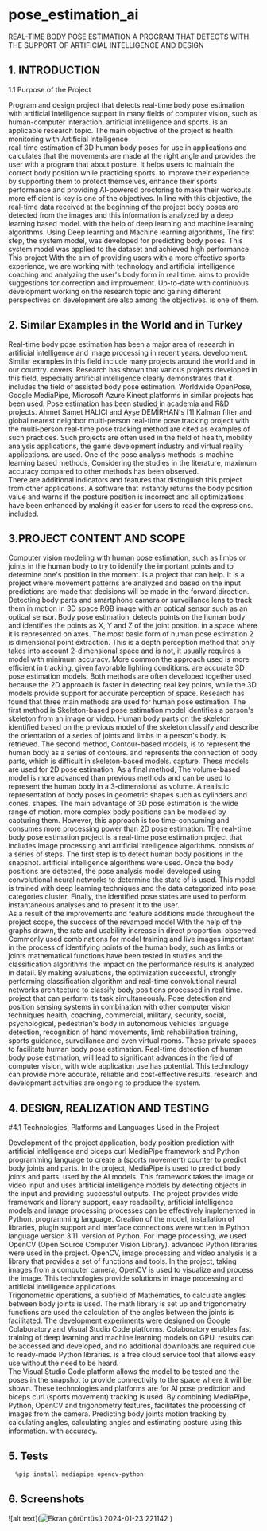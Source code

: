 # pose_estimation_ai
REAL-TIME BODY POSE ESTIMATION   A PROGRAM THAT DETECTS WITH THE SUPPORT OF ARTIFICIAL INTELLIGENCE AND  DESIGN
## 1. INTRODUCTION  

1.1 Purpose of the Project   

Program and design project that detects real-time body pose estimation with artificial intelligence support 
in many fields of computer vision, such as human-computer interaction, artificial intelligence and sports. 
is an applicable research topic. The main objective of the project is health monitoring with Artificial Intelligence  
real-time estimation of 3D human body poses for use in applications 
and calculates that the movements are made at the right angle and provides the user with a program that 
about posture. It helps users to maintain the correct body position while practicing sports. 
to improve their experience by supporting them to protect themselves, enhance their sports performance and 
providing AI-powered proctoring to make their workouts more efficient is key 
is one of the objectives. In line with this objective, the real-time data received at the beginning of the project 
body poses are detected from the images and this information is analyzed by a deep learning based model. 
with the help of deep learning and machine learning algorithms. Using Deep learning and Machine learning algorithms, 
The first step, the system model, was developed for predicting body poses. This 
system model was applied to the dataset and achieved high performance. This project 
With the aim of providing users with a more effective sports experience, we are working with technology and artificial intelligence 
coaching and analyzing the user's body form in real time. 
aims to provide suggestions for correction and improvement. Up-to-date with continuous development 
working on the research topic and gaining different perspectives on development are also among the objectives. 
is one of them. 
## 2. Similar Examples in the World and in Turkey  

Real-time body pose estimation has been a major area of research in artificial intelligence and image processing in recent years. 
development. Similar examples in this field include many projects around the world and in our country. 
covers. Research has shown that various projects developed in this field, especially artificial intelligence 
clearly demonstrates that it includes the field of assisted body pose estimation. Worldwide 
OpenPose, Google MediaPipe, Microsoft Azure Kinect platforms in similar projects 
has been used. Pose estimation has been studied in academia and R&D projects. 
Ahmet Samet HALICI and Ayşe DEMİRHAN's [1] Kalman filter and global nearest neighbor 
multi-person real-time pose tracking project with the multi-person real-time pose tracking method 
are cited as examples of such practices. Such projects are often used in the field of health, mobility 
analysis applications, the game development industry and virtual reality applications. 
are used. One of the pose analysis methods is machine learning based methods, 
Considering the studies in the literature, maximum accuracy compared to other methods 
has been observed.  
There are additional indicators and features that distinguish this project from other applications. 
A software that instantly returns the body position value and warns if the posture position is incorrect 
and all optimizations have been enhanced by making it easier for users to read the expressions. 
included.
  
## 3.PROJECT CONTENT AND SCOPE 

Computer vision modeling with human pose estimation, such as limbs or joints in the human body 
to try to identify the important points and to determine one's position in the moment. 
is a project that can help. It is a project where movement patterns are analyzed and based on the input 
predictions are made that decisions will be made in the forward direction. Detecting body parts and 
smartphone camera or surveillance lens to track them in motion in 3D space 
RGB image with an optical sensor such as an optical sensor. Body pose estimation, 
detects points on the human body and identifies the points as X, Y and Z of the joint position. 
in a space where it is represented on axes. The most basic form of human pose estimation 2 
is dimensional point extraction. This is a depth perception method that only takes into account 2-dimensional space and 
is not, it usually requires a model with minimum accuracy. More common 
the approach used is more efficient in tracking, given favorable lighting conditions. 
are accurate 3D pose estimation models. Both methods are often developed together 
used because the 2D approach is faster in detecting real key points, while the 3D 
models provide support for accurate perception of space. 
Research has found that three main methods are used for human pose estimation. The first method is 
Skeleton-based pose estimation model identifies a person's skeleton from an image or video. Human 
body parts on the skeleton identified based on the previous model of the skeleton 
classify and describe the orientation of a series of joints and limbs in a person's body. 
is retrieved. The second method, Contour-based models, is to represent the human body as a series of contours. 
and represents the connection of body parts, which is difficult in skeleton-based models. 
capture. These models are used for 2D pose estimation. As a final method, 
The volume-based model is more advanced than previous methods and can be used to represent the human body in a 3-dimensional 
as volume. A realistic representation of body poses in geometric shapes such as cylinders and cones. 
shapes. The main advantage of 3D pose estimation is the wide range of motion. 
more complex body positions can be modeled by capturing them. However, this approach is too 
time-consuming and consumes more processing power than 2D pose estimation. 
The real-time body pose estimation project is a real-time pose estimation project that includes image processing and artificial intelligence algorithms. 
consists of a series of steps. The first step is to detect human body positions in the snapshot. 
artificial intelligence algorithms were used. Once the body positions are detected, the pose 
analysis model developed using convolutional neural networks to determine the state of 
is used. This model is trained with deep learning techniques and the data categorized into pose categories 
cluster. Finally, the identified pose states are used to perform instantaneous analyses and 
to present it to the user.   
As a result of the improvements and feature additions made throughout the project scope, the success of the revamped model 
With the help of the graphs drawn, the rate and usability increase in direct proportion. 
observed. Commonly used combinations for model training and live images 
important in the process of identifying points of the human body, such as limbs or joints 
mathematical functions have been tested in studies and the classification algorithms 
the impact on the performance results is analyzed in detail. By making evaluations, the optimization 
successful, strongly performing classification algorithm and real-time convolutional neural 
networks architecture to classify body positions processed in real time. 
project that can perform its task simultaneously. 
Pose detection and position sensing systems in combination with other computer vision techniques 
health, coaching, commercial, military, security, social, psychological, pedestrian's body in autonomous vehicles 
language detection, recognition of hand movements, limb rehabilitation training, sports guidance, 
surveillance and even virtual rooms. These private spaces 
to facilitate human body pose estimation. Real-time detection of human body pose estimation, 
will lead to significant advances in the field of computer vision, with wide application use 
has potential. This technology can provide more accurate, reliable and cost-effective results. 
research and development activities are ongoing to produce the system. 
## 4. DESIGN, REALIZATION AND TESTING 

#4.1 Technologies, Platforms and Languages Used in the Project  

Development of the project application, body position prediction with artificial intelligence and biceps curl 
MediaPipe framework and Python programming language to create a (sports movement) counter 
to predict body joints and parts. In the project, MediaPipe is used to predict body joints and parts. 
used by the AI models. This framework takes the image or video input and uses artificial intelligence models 
by detecting objects in the input and providing successful outputs. 
The project provides wide framework and library support, easy readability, artificial intelligence 
models and image processing processes can be effectively implemented in Python. 
programming language. Creation of the model, installation of libraries, plugin 
support and interface connections were written in Python language version 3.11. 
version of Python. 
For image processing, we used OpenCV (Open Source Computer Vision Library). 
advanced Python libraries were used in the project. OpenCV, image processing and video analysis 
is a library that provides a set of functions and tools. In the project, taking images from a computer camera, 
OpenCV is used to visualize and process the image. This 
technologies provide solutions in image processing and artificial intelligence applications.  
Trigonometric operations, a subfield of Mathematics, to calculate angles between body joints 
is used. The math library is set up and trigonometry functions are used 
the calculation of the angles between the joints is facilitated. The development experiments were designed on Google Colaboratory and Visual Studio Code platforms. 
Colaboratory enables fast training of deep learning and machine learning models on GPU. 
results can be accessed and developed, and no additional downloads are required due to ready-made Python libraries. 
is a free cloud service tool that allows easy use without the need to be heard.  
The Visual Studio Code platform allows the model to be tested and the poses in the snapshot 
to provide connectivity to the space where it will be shown. These technologies and platforms are 
for AI pose prediction and biceps curl (sports movement) tracking 
is used. By combining MediaPipe, Python, OpenCV and trigonometry features, 
facilitates the processing of images from the camera. Predicting body joints 
motion tracking by calculating angles, calculating angles and estimating posture using this information. 
with accuracy.
## 5. Tests

```bash
  %pip install mediapipe opencv-python 
```

  
## 6. Screenshots


![alt text](![Ekran görüntüsü 2024-01-23 221142](https://github.com/meryemozlem/pose_estimation_ai/assets/82104183/940cdf98-6ebb-4bc1-850d-e1d64e07fc12)
)


